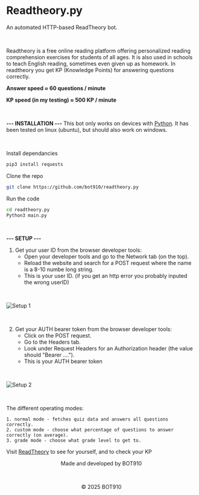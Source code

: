 **Readtheory.py**
=============

An automated HTTP-based ReadTheory bot.

<br />

Readtheory is a free online reading platform offering personalized reading comprehension exercises for students of all ages. It is also used in schools to teach English reading, sometimes even given up as homework.
In readtheory you get KP (Knowledge Points) for answering questions correctly.

**Answer speed ≈ 60 questions / minute**

**KP speed (in my testing) ≈ 500 KP / minute**


<br />

**--- INSTALLATION ---**
This bot only works on devices with [Python](https://www.python.org/).
It has been tested on linux (ubuntu), but should also work on windows.


<br />

Install dependancies
```bash
pip3 install requests
```
Clone the repo
```bash
git clone https://github.com/bot910/readtheory.py
```
Run the code
```bash
cd readtheory.py
Python3 main.py
```

<br />

**--- SETUP ---**
1. Get your user ID from the browser developer tools:
   - Open your developer tools and go to the Network tab (on the top).
   - Reload the website and search for a POST request where the name is a 8-10 numbe long string.
   - This is your user ID.
   (if you get an http error you probably inputed the wrong userID)

<br />

![Setup 1](https://i.ibb.co/QjYg24tt/Additional.png)

<br />

2. Get your AUTH bearer token from the browser developer tools:
   - Click on the POST request.
   - Go to the Headers tab.
   - Look under Request Headers for an Authorization header (the value should "Bearer ....").
   - This is your AUTH bearer token

<br />

![Setup 2](https://i.ibb.co/M5hcVf5L/additional-2.png)

<br />

The different operating modes:
```
1. normal mode - fetches quiz data and answers all questions correctly.
2. custom mode - choose what percentage of questions to answer correctly (on average).
3. grade mode - choose what grade level to get to.
```



Visit [ReadTheory](https://www.readtheory.org/) to see for yourself, and to check your KP

<p align="center">Made and developed by BOT910</p>

<br />

<p align="center">© 2025 BOT910</p>
